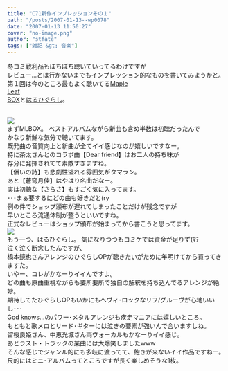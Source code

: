```yaml
---
title: "C71新作インプレッションその１"
path: "/posts/2007-01-13--wp0078"
date: "2007-01-13 11:50:27"
cover: "no-image.png"
author: "stfate"
tags: ["雑記 &gt; 音楽"]
---
```


<style type="text/css">
<!--
p {white-space: pre-wrap};
-->
</style>

冬コミ戦利品もぼちぼち聴いていってるわけですが
レビュー…とは行かないまでもインプレッション的なものを書いてみようかと。
第１回は今のところ最もよく聴いてる<a href="http://shimotsukin.com/project/mlbox/" target="_blank">Maple Leaf BOX</a>と<a href="http://ryouki.net/haruhigu/" target="_blank">はるひぐらし</a>。
<br>

<!--more-->
<a href="http://shimotsukin.com/project/mlbox/" target="_blank"><img src="http://shimotsukin.com/project/mlbox/banmb200.jpg"></a>
まずMLBOX。
ベストアルバムながら新曲も含め半数は初聴だったんで
かなり新鮮な気分で聴いてます。
既発曲の音質向上と新曲が全てイイ感じなのが嬉しいですなー。
特に茶太さんとのコラボ曲【Dear friend】はお二人の持ち味が
存分に発揮されてて素敵すぎますね。
【償いの詩】も悲劇性溢れる雰囲気がタマラン。
あと【蒼穹月佳】はやはり名曲だなー。
実は初聴な【さらさ】もすごく気に入ってます。
･･･まぁ要するにどの曲も好きだと(ry
例の件でショップ頒布が遅れてしまったことだけが残念ですが
早いところ流通体制が整うといいですね。
正式なレビューはショップ頒布が始まってから書こうと思ってます。
<a href="http://ryouki.net/haruhigu/" target="_blank"><img src="http://ryouki.net/haruhigu/images/bana_s.jpg"></a>
もう一つ、はるひぐらし。
気になりつつもコミケでは資金が足りず(ﾏﾃ 泣く泣く断念したんですが、
橋本鏡也さんアレンジのひぐらしOPが聴きたいがために年明けてから買ってきますた。
いやー、コレがかなーりイイんですよ。
どの曲も原曲重視ながらも要所要所で独自の解釈を持ち込んでるアレンジが絶妙。
期待してたひぐらしOPもいかにもへヴィ･ロックなリフ/グルーヴが心地いいし･･･
God knows...のパワー･メタルアレンジも疾走マニアには嬉しいところ。
もともと歌メロとリード･ギターには泣きの要素が強いんで合いますしね。
留桜良姫さん、中恵光城さん両ヴォーカルもかなーりイイ感じ。
あとラスト・トラックの某曲には大爆笑しましたwww
そんな感じでジャンル的にも多岐に渡ってて、飽きが来ないイイ作品ですねー。
尺的にはミニ･アルバムってところですが長く楽しめそうな1枚。
